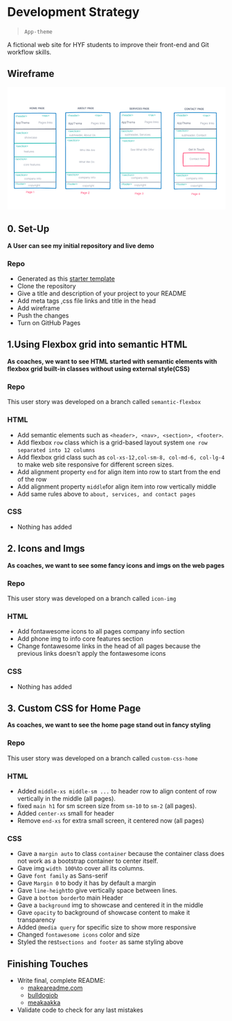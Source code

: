 # Development Strategy

> `App-theme`

A fictional web site for HYF students to improve their front-end and Git workflow skills.

## Wireframe

![wireframe](wireframe/wireframe-week-2.png)

## 0. Set-Up

__A User can see my initial repository and live demo__

### Repo

- Generated as this [starter template](https://github.com/HackYourFutureBelgium/w3-validation-template)
- Clone the repository
- Give a title and description of your project to your README
- Add meta tags ,css file links and title in the head
- Add wireframe
- Push the changes
- Turn on GitHub Pages

## 1.Using Flexbox grid into semantic HTML

__As coaches, we want to see HTML started with semantic elements with flexbox grid built-in classes without using external style(CSS)__

### Repo

This user story was developed on a branch called `semantic-flexbox`

### HTML

- Add semantic elements such as `<header>, <nav>, <section>, <footer>`.
- Add flexbox `row` class which  is a grid-based layout system `one row separated into 12 columns`
- Add flexbox grid class such as `col-xs-12,col-sm-8, col-md-6, col-lg-4` to make web site responsive for different screen sizes.
- Add alignment property `end` for align item into row to start from the end of the row
- Add alignment property `middle`for align item into row  vertically middle
- Add same rules above to `about, services, and contact pages`

### CSS

- Nothing has added  

## 2. Icons and Imgs

__As coaches, we want to see some fancy icons and imgs on the web pages__

### Repo

This user story was developed on a branch called `icon-img`

### HTML

- Add fontawesome icons to all pages company info section
- Add phone img to info core features section
- Change fontawesome links in the head of all pages because  the previous links doesn't apply the fontawesome icons  

### CSS

- Nothing has added  

## 3. Custom CSS for Home Page

__As coaches, we want to see the home page stand out in fancy styling__

### Repo

This user story was developed on a branch called `custom-css-home`

### HTML

- Added `middle-xs middle-sm ...` to header row to align content of row vertically in the middle (all pages).
- fixed `main h1` for sm screen size from `sm-10` to `sm-2` (all pages).
- Added `center-xs` small for header
- Remove `end-xs` for extra small screen, it centered now (all pages)

### CSS

- Gave a `margin auto` to class `container` because the container class does not work as a bootstrap container to center itself.
- Gave img `width 100%`to cover all its columns.
- Gave `font family` as Sans-serif
- Gave `Margin 0` to body it has by default a margin
- Gave `line-height`to give vertically space between lines.
- Gave a `bottom border`to main Header
- Gave a `background` img to showcase and centered it in the middle
- Gave `opacity` to background of showcase content to make it transparency
- Added `@media query` for specific size to show more responsive
- Changed `fontawesome icons` color and size
- Styled the rest`sections and footer` as same styling above

## Finishing Touches

- Write final, complete README:
  - [makeareadme.com](https://www.makeareadme.com/)
  - [bulldogjob](https://bulldogjob.com/news/449-how-to-write-a-good-readme-for-your-github-project)
  - [meakaakka](https://medium.com/@meakaakka/a-beginners-guide-to-writing-a-kickass-readme-7ac01da88ab3)
- Validate code to check for any last mistakes
